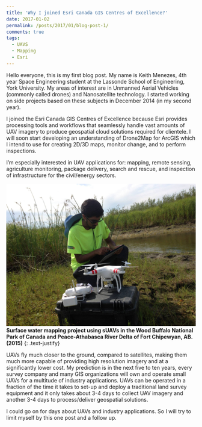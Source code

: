 ```yaml
---
title: 'Why I joined Esri Canada GIS Centres of Excellence?'
date: 2017-01-02
permalink: /posts/2017/01/blog-post-1/
comments: true 
tags:
  - UAVS
  - Mapping
  - Esri
---
```


Hello everyone, this is my first blog post. My name is Keith Menezes, 4th year Space Engineering student at the Lassonde School of Engineering, York University. My areas of interest are in Unmanned Aerial Vehicles (commonly called drones) and Nanosatellite technology. I started working on side projects based on these subjects in December 2014 (in my second year).

I joined the Esri Canada GIS Centres of Excellence because Esri provides processing tools and workflows that seamlessly handle vast amounts of UAV imagery to produce geospatial cloud solutions required for clientele. I will soon start developing an understanding of Drone2Map for ArcGIS which I intend to use for creating 2D/3D maps, monitor change, and to perform inspections.

I’m especially interested in UAV applications for: mapping, remote sensing, agriculture monitoring, package delivery, search and rescue, and inspection of infrastructure for the civil/energy sectors.

![](/assets/images/me.jpg "Wood Buffalo National Park of Canada Fort Chipewyan, AB. (2015)")
**Surface water mapping project using sUAVs in the Wood Buffalo National Park of Canada and Peace-Athabasca River Delta of Fort Chipewyan, AB. (2015)**
{: .text-justify}

UAVs fly much closer to the ground, compared to satellites, making them much more capable of providing high resolution imagery and at a significantly lower cost. My prediction is in the next five to ten years, every survey company and many GIS organizations will own and operate small UAVs for a multitude of industry applications. UAVs can be operated in a fraction of the time it takes to set-up and deploy a traditional land survey equipment and it only takes about 3-4 days to collect UAV imagery and another 3-4 days to process/deliver geospatial solutions.

I could go on for days about UAVs and industry applications. So I will try to limit myself by this one post and a follow up.
